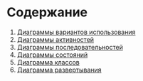 # Содержание

1) [Диаграммы вариантов использования](Use-case/Use-case.md)
2) [Диаграммы активностей](Activity/Activity.md)
3) [Диаграммы последовательностей](Sequence/Sequence.md)
4) [Диаграммы состояний](State/State.md)
5) [Диаграмма классов](Class/Class.md)
6) [Диаграмма развертывания](Deployment/Deployment.md)